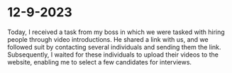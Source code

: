 # 12-9-2023

Today, I received a task from my boss in which we were tasked with hiring people through video introductions. He shared a link with us, and we followed suit by contacting several individuals and sending them the link. Subsequently, I waited for these individuals to upload their videos to the website, enabling me to select a few candidates for interviews.
